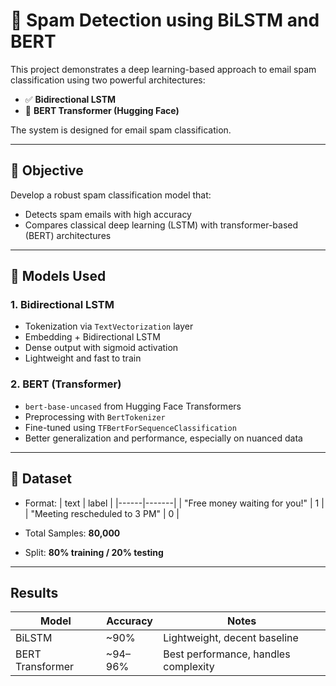 # 📧 Spam Detection using BiLSTM and BERT

This project demonstrates a deep learning-based approach to email spam classification using two powerful architectures:
- ✅ **Bidirectional LSTM**
- 🤖 **BERT Transformer (Hugging Face)**

The system is designed for email spam classification.

---

## 🚀 Objective

Develop a robust spam classification model that:
- Detects spam emails with high accuracy
- Compares classical deep learning (LSTM) with transformer-based (BERT) architectures

---

## 🧠 Models Used

### 1. Bidirectional LSTM
- Tokenization via `TextVectorization` layer
- Embedding + Bidirectional LSTM
- Dense output with sigmoid activation
- Lightweight and fast to train

### 2. BERT (Transformer)
- `bert-base-uncased` from Hugging Face Transformers
- Preprocessing with `BertTokenizer`
- Fine-tuned using `TFBertForSequenceClassification`
- Better generalization and performance, especially on nuanced data

---

## 📁 Dataset

- Format:
  | text | label |
  |------|-------|
  | "Free money waiting for you!" | 1 |
  | "Meeting rescheduled to 3 PM" | 0 |

- Total Samples: **80,000**
- Split: **80% training / 20% testing**

---
## Results

| Model            | Accuracy | Notes                                |
| ---------------- | -------- | ------------------------------------ |
| BiLSTM           | \~90%    | Lightweight, decent baseline         |
| BERT Transformer | \~94–96% | Best performance, handles complexity |



